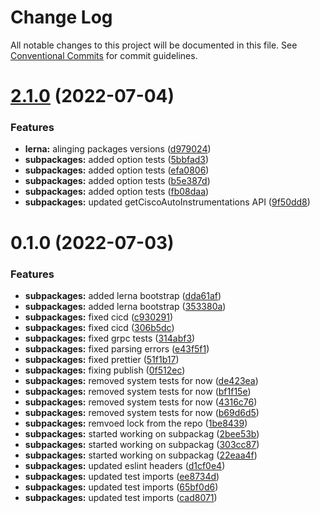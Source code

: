 # Change Log

All notable changes to this project will be documented in this file.
See [Conventional Commits](https://conventionalcommits.org) for commit guidelines.

# [2.1.0](https://github.com/epsagon/otel-js/compare/@cisco-telescope/auto-instrumentations-node@0.1.1...@cisco-telescope/auto-instrumentations-node@2.1.0) (2022-07-04)


### Features

* **lerna:** alinging packages versions ([d979024](https://github.com/epsagon/otel-js/commit/d9790244f1f928364eaf3811cd670f4bbf41dce6))
* **subpackages:** added option tests ([5bbfad3](https://github.com/epsagon/otel-js/commit/5bbfad3fef9e6ca4c1ea54fd0badc1ff07b4d83e))
* **subpackages:** added option tests ([efa0806](https://github.com/epsagon/otel-js/commit/efa0806298d1129867fb6f815ff9bc34863fddaa))
* **subpackages:** added option tests ([b5e387d](https://github.com/epsagon/otel-js/commit/b5e387de00e623a6764d9ba016e94f3ca8d20039))
* **subpackages:** added option tests ([fb08daa](https://github.com/epsagon/otel-js/commit/fb08daa04956bfaab9a20167fce12087f8fcf562))
* **subpackages:** updated getCiscoAutoInstrumentations API ([9f50dd8](https://github.com/epsagon/otel-js/commit/9f50dd84ae57de18b294009ca53bd50f91c57c6b))





# 0.1.0 (2022-07-03)

### Features

- **subpackages:** added lerna bootstrap ([dda61af](https://github.com/epsagon/otel-js/commit/dda61afed25521298ae5f8ad3f7397047a49e506))
- **subpackages:** added lerna bootstrap ([353380a](https://github.com/epsagon/otel-js/commit/353380ac41bbdfcccf143ca0d123206a1e616438))
- **subpackages:** fixed cicd ([c930291](https://github.com/epsagon/otel-js/commit/c930291c6d9d6bc6451913a1120f7f6c35715ee5))
- **subpackages:** fixed cicd ([306b5dc](https://github.com/epsagon/otel-js/commit/306b5dc6a60ed3538185e107680a71d52075c17e))
- **subpackages:** fixed grpc tests ([314abf3](https://github.com/epsagon/otel-js/commit/314abf3ee2a7835ed22fbfa8ab8b67f74af3bd1f))
- **subpackages:** fixed parsing errors ([e43f5f1](https://github.com/epsagon/otel-js/commit/e43f5f19eefd764225529b5c5087252c00a0e416))
- **subpackages:** fixed prettier ([51f1b17](https://github.com/epsagon/otel-js/commit/51f1b1759735557d28dab8b8725a5159e2d55cde))
- **subpackages:** fixing publish ([0f512ec](https://github.com/epsagon/otel-js/commit/0f512ec9ff57a278856b66ee3076d2df6d92a246))
- **subpackages:** removed system tests for now ([de423ea](https://github.com/epsagon/otel-js/commit/de423ea18505f3318f5521de11904e1e15967743))
- **subpackages:** removed system tests for now ([bf1f15e](https://github.com/epsagon/otel-js/commit/bf1f15e9b26362c5b6ebf395f29cbda8d23f0337))
- **subpackages:** removed system tests for now ([4316c76](https://github.com/epsagon/otel-js/commit/4316c76fe848d16a94255612ab15bb29c01e1813))
- **subpackages:** removed system tests for now ([b69d6d5](https://github.com/epsagon/otel-js/commit/b69d6d5956bf6b6e4d3c2ffe8d5c703746495cf9))
- **subpackages:** remvoed lock from the repo ([1be8439](https://github.com/epsagon/otel-js/commit/1be84399bf52685efb9329731c9d9c889870c542))
- **subpackages:** started working on subpackag ([2bee53b](https://github.com/epsagon/otel-js/commit/2bee53b4b38c41b65197cafe31c9a4ef03c4b6bd))
- **subpackages:** started working on subpackag ([303cc87](https://github.com/epsagon/otel-js/commit/303cc87005d9741d2bcdb01904429f4a64020ab1))
- **subpackages:** started working on subpackag ([22eaa4f](https://github.com/epsagon/otel-js/commit/22eaa4f920a157b385dc1164e4a9ce50d730ce0d))
- **subpackages:** updated eslint headers ([d1cf0e4](https://github.com/epsagon/otel-js/commit/d1cf0e435c0bcd19321a4aedb71c0cc7f910fdd1))
- **subpackages:** updated test imports ([ee8734d](https://github.com/epsagon/otel-js/commit/ee8734de3cf47b53b4de0080662f3e97c9569eab))
- **subpackages:** updated test imports ([65bf0d6](https://github.com/epsagon/otel-js/commit/65bf0d671a1e8cc4dfa1fce0929a2244c82056a7))
- **subpackages:** updated test imports ([cad8071](https://github.com/epsagon/otel-js/commit/cad8071a181fcbceaca51674b74bd3448a350cf3))
